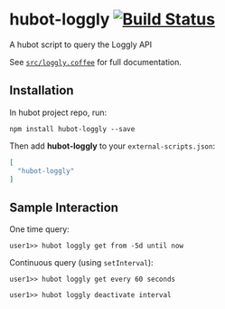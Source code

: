 # hubot-loggly [![Build Status](https://travis-ci.org/efacilitation/hubot-loggly.svg?branch=master)](https://travis-ci.org/efacilitation/hubot-loggly)

A hubot script to query the Loggly API

See [`src/loggly.coffee`](src/loggly.coffee) for full documentation.

## Installation

In hubot project repo, run:

`npm install hubot-loggly --save`

Then add **hubot-loggly** to your `external-scripts.json`:

```json
[
  "hubot-loggly"
]
```

## Sample Interaction

One time query:

```
user1>> hubot loggly get from -5d until now
```

Continuous query (using `setInterval`):

```
user1>> hubot loggly get every 60 seconds

user1>> hubot loggly deactivate interval
```
